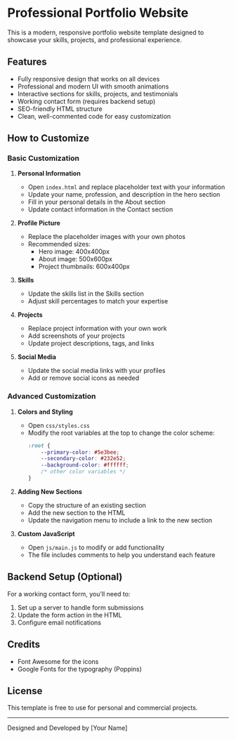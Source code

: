 # Professional Portfolio Website

This is a modern, responsive portfolio website template designed to showcase your skills, projects, and professional experience.

## Features

- Fully responsive design that works on all devices
- Professional and modern UI with smooth animations
- Interactive sections for skills, projects, and testimonials
- Working contact form (requires backend setup)
- SEO-friendly HTML structure
- Clean, well-commented code for easy customization

## How to Customize

### Basic Customization

1. **Personal Information**
   - Open `index.html` and replace placeholder text with your information
   - Update your name, profession, and description in the hero section
   - Fill in your personal details in the About section
   - Update contact information in the Contact section

2. **Profile Picture**
   - Replace the placeholder images with your own photos
   - Recommended sizes:
     - Hero image: 400x400px
     - About image: 500x600px
     - Project thumbnails: 600x400px

3. **Skills**
   - Update the skills list in the Skills section
   - Adjust skill percentages to match your expertise

4. **Projects**
   - Replace project information with your own work
   - Add screenshots of your projects
   - Update project descriptions, tags, and links

5. **Social Media**
   - Update the social media links with your profiles
   - Add or remove social icons as needed

### Advanced Customization

1. **Colors and Styling**
   - Open `css/styles.css`
   - Modify the root variables at the top to change the color scheme:
     ```css
     :root {
         --primary-color: #5e3bee;
         --secondary-color: #232e52;
         --background-color: #ffffff;
         /* other color variables */
     }
     ```

2. **Adding New Sections**
   - Copy the structure of an existing section
   - Add the new section to the HTML
   - Update the navigation menu to include a link to the new section

3. **Custom JavaScript**
   - Open `js/main.js` to modify or add functionality
   - The file includes comments to help you understand each feature

## Backend Setup (Optional)

For a working contact form, you'll need to:

1. Set up a server to handle form submissions
2. Update the form action in the HTML
3. Configure email notifications

## Credits

- Font Awesome for the icons
- Google Fonts for the typography (Poppins)

## License

This template is free to use for personal and commercial projects.

---

Designed and Developed by [Your Name]

